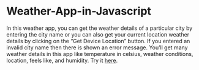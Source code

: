 # Weather-App-in-Javascript
In this weather app, you can get the weather details of a particular city by entering the city name or you can also get your current location weather details by clicking on the “Get Device Location” button. If you entered an invalid city name then there is shown an error message. You’ll get many weather details in this app like temperature in celsius, weather conditions, location, feels like, and humidity. 
Try it [here](https://ritugupta02.github.io/Weather-App/).
